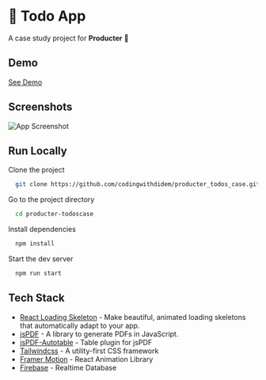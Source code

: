 # 🌟 Todo App

A case study project for **Producter** 💛

## Demo

[See Demo](https://producter-todos-case.herokuapp.com/)

## Screenshots

![App Screenshot](https://raw.githubusercontent.com/codingwithdidem/producter_todos_case/main/public/demo.png)

## Run Locally

Clone the project

```bash
  git clone https://github.com/codingwithdidem/producter_todos_case.git
```

Go to the project directory

```bash
  cd producter-todoscase
```

Install dependencies

```bash
  npm install
```

Start the dev server

```bash
  npm run start
```

## Tech Stack

- [React Loading Skeleton](https://github.com/dvtng/react-loading-skeleton) - Make beautiful, animated loading skeletons that automatically adapt to your app.
- [jsPDF](https://github.com/parallax/jsPDF) - A library to generate PDFs in JavaScript.
- [jsPDF-Autotable](https://github.com/simonbengtsson/jsPDF-AutoTable) - Table plugin for jsPDF
- [Tailwindcss](https://tailwindcss.com/) - A utility-first CSS framework
- [Framer Motion](https://www.framer.com/motion/) - React Animation Library
- [Firebase](https://firebase.google.com/) - Realtime Database
